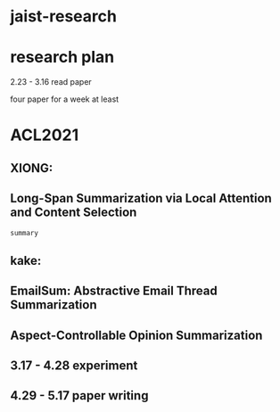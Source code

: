 # jaist-research
research plan
=======
2.23 - 3.16 read paper

four paper for a week at least




ACL2021 
=====
 XIONG: 
------
Long-Span Summarization via Local Attention and Content Selection
------
```diff
summary
```


kake:
-----
EmailSum: Abstractive Email Thread Summarization
-------------

Aspect-Controllable Opinion Summarization
-----

3.17 - 4.28 experiment
------------------

4.29 - 5.17 paper writing
-------------------------

